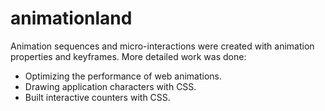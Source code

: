 # animationland

Animation sequences and micro-interactions were created with animation properties and keyframes. More detailed work was done:
- Optimizing the performance of web animations.
- Drawing application characters with CSS.
- Built interactive counters with CSS.

